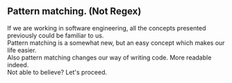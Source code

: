 ## Pattern matching. (Not Regex)
If we are working in software engineering, all the concepts presented previously could be familiar to us.  
Pattern matching is a somewhat new, but an easy concept which makes our life easier.  
Also pattern matching changes our way of writing code. More readable indeed.  
Not able to believe? Let's proceed.